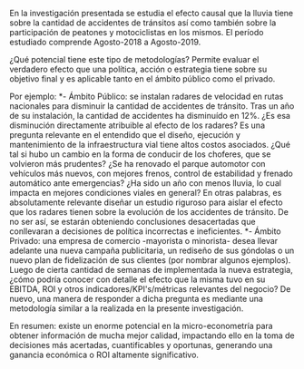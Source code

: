 En la investigación presentada se estudia el efecto causal que la lluvia tiene sobre la cantidad de accidentes de tránsitos así como también sobre la participación 
de peatones y motociclistas en los mismos. El período estudiado comprende Agosto-2018 a Agosto-2019.

¿Qué potencial tiene este tipo de metodologías?
Permite evaluar el verdadero efecto que una política, acción o estrategia tiene sobre su objetivo final y es aplicable tanto en el ámbito público como el privado.

Por ejemplo:
      *- Ámbito Público: se instalan radares de velocidad en rutas nacionales para disminuir la cantidad de accidentes de tránsito. Tras un año de su instalación,
      la cantidad de accidentes ha disminuído en 12%. ¿Es esa disminución directamente atribuible al efecto de los radares? Es una pregunta relevante en el entendido
      que el diseño, ejecución y mantenimiento de la infraestructura vial tiene altos costos asociados. ¿Qué tal si hubo un cambio en la forma de conducir de los
      choferes, que se volvieron más prudentes? ¿Se ha renovado el parque automotor con vehículos más nuevos, con mejores frenos, control de estabilidad y frenado
      automático ante emergencias? ¿Ha sido un año con menos lluvia, lo cual impacta en mejores condiciones viales en general? En otras palabras, es absolutamente
      relevante diseñar un estudio riguroso para aislar el efecto que los radares tienen sobre la evolución de los accidentes de tránsito. De no ser así, se estarán
      obteniendo conclusiones desacertadas que conllevaran a decisiones de política incorrectas e ineficientes.
      *- Ámbito Privado: una empresa de comercio -mayorista o minorista- desea llevar adelante una nueva campaña publicitaria, un rediseño de sus góndolas o un nuevo
      plan de fidelización de sus clientes (por nombrar algunos ejemplos). Luego de cierta cantidad de semanas de implementada la nueva estrategia, ¿cómo podría
      conocer con detalle el efecto que la misma tuvo en su EBITDA, ROI y otros indicadores/KPI's/métricas relevantes del negocio? De nuevo, una manera de responder
      a dicha pregunta es mediante una metodología similar a la realizada en la presente investigación. 


En resumen: existe un enorme potencial en la micro-econometría para obtener información de mucha mejor calidad, impactando ello en la toma de decisiones más
acertadas, cuantificables y oportunas, generando una ganancia económica o ROI altamente significativo.
